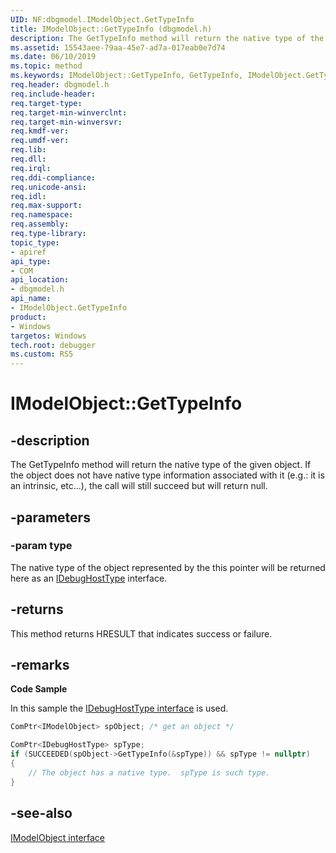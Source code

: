 ```yaml
---
UID: NF:dbgmodel.IModelObject.GetTypeInfo
title: IModelObject::GetTypeInfo (dbgmodel.h)
description: The GetTypeInfo method will return the native type of the given object. If the object does not have native type information associated with it the call will still succeed but will return null. 
ms.assetid: 15543aee-79aa-45e7-ad7a-017eab0e7d74
ms.date: 06/10/2019
ms.topic: method
ms.keywords: IModelObject::GetTypeInfo, GetTypeInfo, IModelObject.GetTypeInfo, IModelObject::GetTypeInfo, IModelObject.GetTypeInfo
req.header: dbgmodel.h
req.include-header:
req.target-type:
req.target-min-winverclnt:
req.target-min-winversvr:
req.kmdf-ver:
req.umdf-ver:
req.lib:
req.dll:
req.irql: 
req.ddi-compliance:
req.unicode-ansi:
req.idl:
req.max-support:
req.namespace:
req.assembly:
req.type-library: 
topic_type: 
- apiref
api_type: 
- COM
api_location: 
- dbgmodel.h
api_name: 
- IModelObject.GetTypeInfo
product:
- Windows
targetos: Windows
tech.root: debugger
ms.custom: RS5
---
```


# IModelObject::GetTypeInfo

## -description

The GetTypeInfo method will return the native type of the given object. If the object does not have native type information associated with it (e.g.: it is an intrinsic, etc...), the call will still succeed but will return null.

## -parameters

### -param type

The native type of the object represented by the this pointer will be returned here as an [IDebugHostType](nn-dbgmodel-idebughosttype.md) interface.

## -returns

This method returns HRESULT that indicates success or failure.

## -remarks

**Code Sample**

In this sample the [IDebugHostType interface](nn-dbgmodel-idebughosttype.md) is used.

```cpp
ComPtr<IModelObject> spObject; /* get an object */

ComPtr<IDebugHostType> spType;
if (SUCCEEDED(spObject->GetTypeInfo(&spType)) && spType != nullptr)
{
    // The object has a native type.  spType is such type.
}
```

## -see-also

[IModelObject interface](nn-dbgmodel-imodelobject.md)
